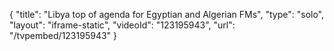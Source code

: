 {
    "title": "Libya top of agenda for Egyptian and Algerian FMs",
    "type": "solo",
    "layout": "iframe-static",
    "videoId": "123195943",
    "url": "\/tvpembed\/123195943"
}
